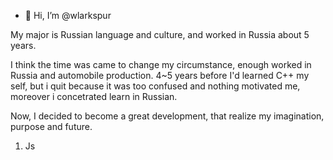 - 👋 Hi, I’m @wlarkspur

My major is Russian language and culture, and worked in Russia about 5 years.

I think the time was came to change my circumstance, enough worked in Russia and automobile production.
4~5 years before I'd learned C++ my self, but i quit because it was too confused and nothing motivated me, moreover i concetrated learn in Russian.

Now, I decided to become a great development, that realize my imagination, purpose and future. 


1. Js


<!---
wlarkspur/wlarkspur is a ✨ special ✨ repository because its `README.md` (this file) appears on your GitHub profile.
You can click the Preview link to take a look at your changes.
--->

